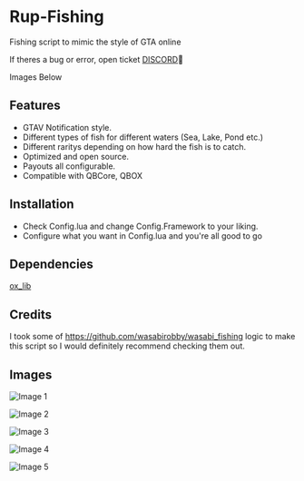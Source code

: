 # Rup-Fishing
 Fishing script to mimic the style of GTA online

If theres a bug or error, open ticket [DISCORD](https://discord.gg/ESeUp8fwXQ):fishing_pole_and_fish:

 Images Below

## Features
- GTAV Notification style.
- Different types of fish for different waters (Sea, Lake, Pond etc.)
- Different raritys depending on how hard the fish is to catch.
- Optimized and open source.
- Payouts all configurable.
- Compatible with QBCore, QBOX
## Installation
- Check Config.lua and change Config.Framework to your liking.
- Configure what you want in Config.lua and you're all good to go
## Dependencies
[ox_lib](https://github.com/overextended/ox_lib)
## Credits
I took some of https://github.com/wasabirobby/wasabi_fishing logic to make this script so I would definitely recommend checking them out.

## Images

![Image 1](https://media.discordapp.net/attachments/1043860724419670026/1221970002345988156/image.png?ex=6614833f&is=66020e3f&hm=4145c2a4623577b4b46517cc5a97880d52f430b088eda13947fa05d3585046ed&=&format=webp&quality=lossless&width=810&height=456)

![Image 2](https://media.discordapp.net/attachments/1043860724419670026/1221970049540034600/image.png?ex=6614834a&is=66020e4a&hm=960d213fbcd783ed39a8486fb9551d735fc586c76a2ce1a52521d5a9752aaa22&=&format=webp&quality=lossless&width=810&height=456)

![Image 3](https://media.discordapp.net/attachments/1043860724419670026/1221970078409691327/image.png?ex=66148351&is=66020e51&hm=b6855d1ffb28d9274509111dc831bcff1bbb6faeb97f4aa8d23ef0703ad6b47a&=&format=webp&quality=lossless&width=810&height=456)

![Image 4](https://media.discordapp.net/attachments/1043860724419670026/1221970133480767528/image.png?ex=6614835e&is=66020e5e&hm=e5ee3a63359fbc2f77c6d9b8aed987475bedfd2cace1a139b0ed828c74d22c8f&=&format=webp&quality=lossless&width=550&height=309)

![Image 5](https://media.discordapp.net/attachments/1043860724419670026/1221970250837524591/image.png?ex=6614837a&is=66020e7a&hm=831866e31f70c2cee3185e652f074f60d2edbbb33873f77050fb0930e3a0e076&=&format=webp&quality=lossless)
